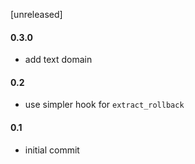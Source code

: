 [unreleased]

#### 0.3.0
* add text domain

#### 0.2
* use simpler hook for `extract_rollback`

#### 0.1
* initial commit
